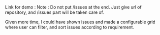 Link for demo :
Note : Do not put /issues at the end. Just give url of repository, and /issues part will be taken care of.

Given more time, I could have shown issues and made a configurable grid where user can filter, and sort issues according to requirement.